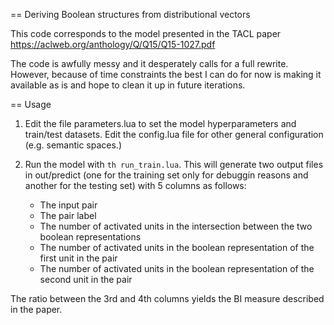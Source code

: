 == Deriving Boolean structures from distributional vectors

This code corresponds to the model presented in the TACL paper https://aclweb.org/anthology/Q/Q15/Q15-1027.pdf

The code is awfully messy and it desperately calls for a full rewrite. However, because of time constraints the best I can do for now
is making it available as is and hope to clean it up in future iterations.

== Usage

1. Edit the file parameters.lua to set the model hyperparameters and train/test datasets. Edit the config.lua file for other
general configuration (e.g. semantic spaces.)

2. Run the model with `th run_train.lua`. This will generate two output files in out/predict (one for the training set only for
debuggin reasons and another for the testing set) with 5 columns as follows:
    * The input pair
    * The pair label
    * The number of activated units in the intersection between the two boolean representations
    * The number of activated units in the boolean representation of the first unit in the pair
    * The number of activated units in the boolean representation of the second unit in the pair

The ratio between the 3rd and 4th columns yields the BI measure described in the paper. 

